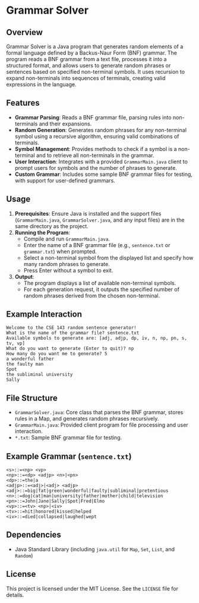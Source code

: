 
# Grammar Solver

## Overview
Grammar Solver is a Java program that generates random elements of a formal language defined by a Backus-Naur Form (BNF) grammar. The program reads a BNF grammar from a text file, processes it into a structured format, and allows users to generate random phrases or sentences based on specified non-terminal symbols. It uses recursion to expand non-terminals into sequences of terminals, creating valid expressions in the language.

## Features
- **Grammar Parsing**: Reads a BNF grammar file, parsing rules into non-terminals and their expansions.
- **Random Generation**: Generates random phrases for any non-terminal symbol using a recursive algorithm, ensuring valid combinations of terminals.
- **Symbol Management**: Provides methods to check if a symbol is a non-terminal and to retrieve all non-terminals in the grammar.
- **User Interaction**: Integrates with a provided `GrammarMain.java` client to prompt users for symbols and the number of phrases to generate.
- **Custom Grammar**: Includes some sample BNF grammar files for testing, with support for user-defined grammars.

## Usage
1. **Prerequisites**: Ensure Java is installed and the support files (`GrammarMain.java`, `GrammarSolver.java`, and any input files) are in the same directory as the project.
2. **Running the Program**:
   - Compile and run `GrammarMain.java`.
   - Enter the name of a BNF grammar file (e.g., `sentence.txt` or `grammar.txt`) when prompted.
   - Select a non-terminal symbol from the displayed list and specify how many random phrases to generate.
   - Press Enter without a symbol to exit.
3. **Output**:
   - The program displays a list of available non-terminal symbols.
   - For each generation request, it outputs the specified number of random phrases derived from the chosen non-terminal.

## Example Interaction
```
Welcome to the CSE 143 random sentence generator!
What is the name of the grammar file? sentence.txt
Available symbols to generate are: [adj, adjp, dp, iv, n, np, pn, s, tv, vp]
What do you want to generate (Enter to quit)? np
How many do you want me to generate? 5
a wonderful father
the faulty man
Spot
the subliminal university
Sally
```

## File Structure
- `GrammarSolver.java`: Core class that parses the BNF grammar, stores rules in a Map, and generates random phrases recursively.
- `GrammarMain.java`: Provided client program for file processing and user interaction.
- `*.txt`: Sample BNF grammar file for testing.

## Example Grammar (`sentence.txt`)
```
<s>::=<np> <vp>
<np>::=<dp> <adjp> <n>|<pn>
<dp>::=the|a
<adjp>::=<adj>|<adj> <adjp>
<adj>::=big|fat|green|wonderful|faulty|subliminal|pretentious
<n>::=dog|cat|man|university|father|mother|child|television
<pn>::=John|Jane|Sally|Spot|Fred|Elmo
<vp>::=<tv> <np>|<iv>
<tv>::=hit|honored|kissed|helped
<iv>::=died|collapsed|laughed|wept
```

## Dependencies
- Java Standard Library (including `java.util` for `Map`, `Set`, `List`, and `Random`)

## License
This project is licensed under the MIT License. See the `LICENSE` file for details.
